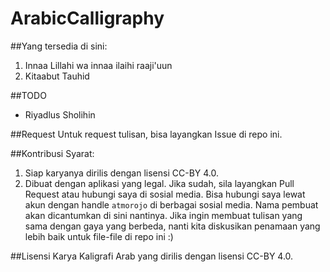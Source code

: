 # ArabicCalligraphy

##Yang tersedia di sini:
1. Innaa Lillahi wa innaa ilaihi raaji'uun
2. Kitaabut Tauhid

##TODO
- Riyadlus Sholihin

##Request
Untuk request tulisan, bisa layangkan Issue di repo ini.

##Kontribusi
Syarat:
1. Siap karyanya dirilis dengan lisensi CC-BY 4.0.
2. Dibuat dengan aplikasi yang legal.
Jika sudah, sila layangkan Pull Request atau hubungi saya di sosial media. Bisa hubungi saya lewat akun dengan handle `atmorojo` di berbagai sosial media. Nama pembuat akan dicantumkan di sini nantinya. Jika ingin membuat tulisan yang sama dengan gaya yang berbeda, nanti kita diskusikan penamaan yang lebih baik untuk file-file di repo ini :)

##Lisensi
Karya Kaligrafi Arab yang dirilis dengan lisensi CC-BY 4.0.

